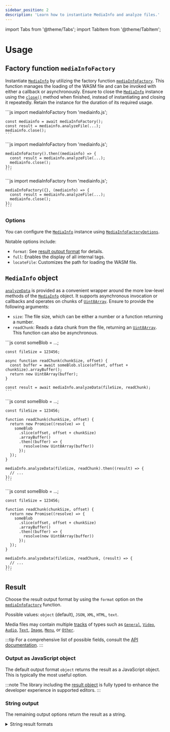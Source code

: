 ```yaml
---
sidebar_position: 2
description: 'Learn how to instantiate MediaInfo and analyze files.'
---
```


import Tabs from '@theme/Tabs';
import TabItem from '@theme/TabItem';

# Usage

## Factory function `mediaInfoFactory`

Instantiate [`MediaInfo`][MediaInfo] by utilizing the factory function
[`mediaInfoFactory`][mediaInfoFactory]. This function manages the loading of the WASM file and can
be invoked with either a callback or asynchronously. Ensure to close the [`MediaInfo`][MediaInfo]
instance using the [`close()`][close] method when finished, instead of instantiating and closing it
repeatedly. Retain the instance for the duration of its required usage.

<Tabs groupId="call-method">
  <TabItem value="async" label="Async" default>
    ```js
    import mediaInfoFactory from 'mediainfo.js';

    const mediainfo = await mediaInfoFactory();
    const result = mediainfo.analyzeFile(...);
    mediainfo.close();
    ```
  </TabItem>
  <TabItem value="promise" label="Promise">
    ```js
    import mediaInfoFactory from 'mediainfo.js';

    mediaInfoFactory().then((mediainfo) => {
      const result = mediainfo.analyzeFile(...);
      mediainfo.close();
    });
    ```
  </TabItem>
  <TabItem value="callback" label="Callback">
    ```js
    import mediaInfoFactory from 'mediainfo.js';

    mediaInfoFactory({}, (mediainfo) => {
      const result = mediainfo.analyzeFile(...);
      mediainfo.close();
    });
    ```
  </TabItem>
</Tabs>

### Options

You can configure the [`MediaInfo`][MediaInfo] instance using
[`MediaInfoFactoryOptions`][MediaInfoFactoryOptions].

Notable options include:

- `format`: See [result output format](#result) for details.
- `full`: Enables the display of all internal tags.
- `locateFile`: Customizes the path for loading the WASM file.

## `MediaInfo` object

[`analyzeData`][analyzeData] is provided as a convenient wrapper around the more low-level methods
of the [`MediaInfo`][MediaInfo] object. It supports asynchronous invocation or callbacks and
operates on chunks of [`Uint8Array`][Uint8Array]. Ensure to provide the following arguments:

- `size`: The file size, which can be either a number or a function returning a number.
- `readChunk`: Reads a data chunk from the file, returning an [`Uint8Array`][Uint8Array]. This
  function can also be asynchronous.

<Tabs groupId="call-method">
  <TabItem value="async" label="Async" default>
    ```js
    const someBlob = ...;

    const fileSize = 123456;

    async function readChunk(chunkSize, offset) {
      const buffer = await someBlob.slice(offset, offset + chunkSize).arrayBuffer();
      return new Uint8Array(buffer);
    }

    const result = await mediaInfo.analyzeData(fileSize, readChunk);
    ```
  </TabItem>
  <TabItem value="promise" label="Promise">
    ```js
    const someBlob = ...;

    const fileSize = 123456;

    function readChunk(chunkSize, offset) {
      return new Promise((resolve) => {
        someBlob
          .slice(offset, offset + chunkSize)
          .arrayBuffer()
          .then((buffer) => {
            resolve(new Uint8Array(buffer))
          });
      });
    }

    mediaInfo.analyzeData(fileSize, readChunk).then((result) => {
      // ...
    });
    ```
  </TabItem>
  <TabItem value="callback" label="Callback">
    ```js
    const someBlob = ...;

    const fileSize = 123456;

    function readChunk(chunkSize, offset) {
      return new Promise((resolve) => {
        someBlob
          .slice(offset, offset + chunkSize)
          .arrayBuffer()
          .then((buffer) => {
            resolve(new Uint8Array(buffer))
          });
      });
    }

    mediaInfo.analyzeData(fileSize, readChunk, (result) => {
      // ...
    });
    ```
  </TabItem>
</Tabs>

## Result

Choose the result output format by using the `format` option on the
[`mediaInfoFactory`][mediaInfoFactory] function.

Possible values: `object` (default), `JSON`, `XML`, `HTML`, `text`.

Media files may contain multiple [tracks][Track] of types such as [`General`][GeneralTrack],
[`Video`][VideoTrack], [`Audio`][AudioTrack], [`Text`][TextTrack], [`Image`][ImageTrack],
[`Menu`][MenuTrack], or [`Other`][OtherTrack].

:::tip
For a comprehensive list of possible fields, consult the [API documentation](/api).
:::

### Output as JavaScript object

The default output format `object` returns the result as a JavaScript object. This is typically the
most useful option.

:::note
The library including the [result object][MediaInfoResult] is fully typed to enhance the developer
experience in supported editors.
:::

### String output

The remaining output options return the result as a string.

<details>
  <summary>String result formats</summary>
  <div>
    <Tabs>
      <TabItem value="JSON" label="JSON" default>
      ```json
      {
        "creatingLibrary": { "name": "MediaInfoLib", "version": "24.04", "url": "https://mediaarea.net/MediaInfo" },
        "media": {
          "@ref": "",
          "track": [
            {
              "@type": "General",
              "AudioCount": "1",
              "ImageCount": "1",
              "Format": "MPEG Audio",
              "FileSize": "6357777",
              "Duration": "203.493",
              "OverallBitRate_Mode": "VBR",
              "OverallBitRate": "243044",
              "StreamSize": "175116",
              "Title": "Povo Que Caís Descalço",
              "Album": "CC Affiliates Mixtape #1",
              "Album_Performer": "Creative Commons",
              "Track": "Povo Que Caís Descalço",
              "Track_Position": "1",
              "Compilation": "Yes",
              "Performer": "Dead Combo",
              "Genre": "International",
              "Recorded_Date": "2017-03-03 15:14:12 UTC",
              "Encoded_Library": "LAME3.99r",
              "Copyright": "Attribution-NonCommercial 3.0 International: http://creativecommons.org/licenses/by-nc/3.0/",
              "Cover": "Yes",
              "Cover_Mime": "image/jpeg",
              "Comment": "URL: http://freemusicarchive.org/music/Dead_Combo/Creative_Commons_The_2015_Unofficial_Mixtape/01_Povo_Que_Cais_Descalco / Comments: http://freemusicarchive.org/ / Curator: Creative Commons / Copyright: Attribution-NonCommercial 3.0 International: http://creativecommons.org/licenses/by-nc/3.0/"
            },
            {
              "@type": "Audio",
              "Format": "MPEG Audio",
              "Format_Version": "1",
              "Format_Profile": "Layer 3",
              "Format_Settings_Mode": "Joint stereo",
              "Duration": "203.494",
              "BitRate_Mode": "VBR",
              "BitRate": "243044",
              "BitRate_Minimum": "32000",
              "Channels": "2",
              "SamplesPerFrame": "1152",
              "SamplingRate": "44100",
              "SamplingCount": "8974080",
              "FrameRate": "38.281",
              "FrameCount": "7790",
              "Compression_Mode": "Lossy",
              "StreamSize": "6182244",
              "Encoded_Library": "LAME3.99r",
              "Encoded_Library_Settings": "-m j -V 0 -q 0 -lowpass 22.1 --vbr-mt -b 32"
            },
            {
              "@type": "Image",
              "Format": "JPEG",
              "Width": "800",
              "Height": "800",
              "ColorSpace": "YUV",
              "ChromaSubsampling": "4:4:4",
              "BitDepth": "8",
              "Compression_Mode": "Lossy",
              "StreamSize": "142880"
            }
          ]
        }
      }
      ```
      </TabItem>
      <TabItem value="XML" label="XML">
      ```
      <?xml version="1.0" encoding="UTF-8"?>
      <MediaInfo xmlns="https://mediaarea.net/mediainfo"
        xmlns:xsi="http://www.w3.org/2001/XMLSchema-instance" xsi:schemaLocation="https://mediaarea.net/mediainfo https://mediaarea.net/mediainfo/mediainfo_2_0.xsd" version="2.0">
        <creatingLibrary version="24.04" url="https://mediaarea.net/MediaInfo">MediaInfoLib</creatingLibrary>
        <media ref="">
          <track type="General">
            <AudioCount>1</AudioCount>
            <ImageCount>1</ImageCount>
            <Format>MPEG Audio</Format>
            <FileSize>6357777</FileSize>
            <Duration>203.493</Duration>
            <OverallBitRate_Mode>VBR</OverallBitRate_Mode>
            <OverallBitRate>243044</OverallBitRate>
            <StreamSize>175116</StreamSize>
            <Title>Povo Que Caís Descalço</Title>
            <Album>CC Affiliates Mixtape #1</Album>
            <Album_Performer>Creative Commons</Album_Performer>
            <Track>Povo Que Caís Descalço</Track>
            <Track_Position>1</Track_Position>
            <Compilation>Yes</Compilation>
            <Performer>Dead Combo</Performer>
            <Genre>International</Genre>
            <Recorded_Date>2017-03-03 15:14:12 UTC</Recorded_Date>
            <Encoded_Library>LAME3.99r</Encoded_Library>
            <Copyright>Attribution-NonCommercial 3.0 International: http://creativecommons.org/licenses/by-nc/3.0/</Copyright>
            <Cover>Yes</Cover>
            <Cover_Mime>image/jpeg</Cover_Mime>
            <Comment>URL: http://freemusicarchive.org/music/Dead_Combo/Creative_Commons_The_2015_Unofficial_Mixtape/01_Povo_Que_Cais_Descalco / Comments: http://freemusicarchive.org/ / Curator: Creative Commons / Copyright: Attribution-NonCommercial 3.0 International: http://creativecommons.org/licenses/by-nc/3.0/</Comment>
          </track>
          <track type="Audio">
            <Format>MPEG Audio</Format>
            <Format_Version>1</Format_Version>
            <Format_Profile>Layer 3</Format_Profile>
            <Format_Settings_Mode>Joint stereo</Format_Settings_Mode>
            <Duration>203.494</Duration>
            <BitRate_Mode>VBR</BitRate_Mode>
            <BitRate>243044</BitRate>
            <BitRate_Minimum>32000</BitRate_Minimum>
            <Channels>2</Channels>
            <SamplesPerFrame>1152</SamplesPerFrame>
            <SamplingRate>44100</SamplingRate>
            <SamplingCount>8974080</SamplingCount>
            <FrameRate>38.281</FrameRate>
            <FrameCount>7790</FrameCount>
            <Compression_Mode>Lossy</Compression_Mode>
            <StreamSize>6182244</StreamSize>
            <Encoded_Library>LAME3.99r</Encoded_Library>
            <Encoded_Library_Settings>-m j -V 0 -q 0 -lowpass 22.1 --vbr-mt -b 32</Encoded_Library_Settings>
          </track>
          <track type="Image">
            <Format>JPEG</Format>
            <Width>800</Width>
            <Height>800</Height>
            <ColorSpace>YUV</ColorSpace>
            <ChromaSubsampling>4:4:4</ChromaSubsampling>
            <BitDepth>8</BitDepth>
            <Compression_Mode>Lossy</Compression_Mode>
            <StreamSize>142880</StreamSize>
          </track>
        </media>
      </MediaInfo>
      ```
      </TabItem>
      <TabItem value="HTML" label="HTML">
      ```html
      <html>
        <head>
          <meta http-equiv="Content-Type" content="text/html; charset=utf-8" />
        </head>
        <body>
          <table width="100%" border="0" cellpadding="1" cellspacing="2" style="border: 1px solid Navy">
            <tr>
              <td width="150"><h2>General</h2></td>
            </tr>
            <tr>
              <td><i>Format :</i></td>
              <td colspan="3">MPEG Audio</td>
            </tr>
            <tr>
              <td><i>File size :</i></td>
              <td colspan="3">6.06 MiB</td>
            </tr>
            <tr>
              <td><i>Duration :</i></td>
              <td colspan="3">3 min 23 s</td>
            </tr>
            <tr>
              <td><i>Overall bit rate mode :</i></td>
              <td colspan="3">Variable</td>
            </tr>
            <tr>
              <td><i>Overall bit rate :</i></td>
              <td colspan="3">243 kb/s</td>
            </tr>
            <tr>
              <td><i>Album :</i></td>
              <td colspan="3">CC Affiliates Mixtape #1</td>
            </tr>
            <tr>
              <td><i>Album/Performer :</i></td>
              <td colspan="3">Creative Commons</td>
            </tr>
            <tr>
              <td><i>Track name :</i></td>
              <td colspan="3">Povo Que Caís Descalço</td>
            </tr>
            <tr>
              <td><i>Track name/Position :</i></td>
              <td colspan="3">1</td>
            </tr>
            <tr>
              <td><i>Compilation :</i></td>
              <td colspan="3">Yes</td>
            </tr>
            <tr>
              <td><i>Performer :</i></td>
              <td colspan="3">Dead Combo</td>
            </tr>
            <tr>
              <td><i>Genre :</i></td>
              <td colspan="3">International</td>
            </tr>
            <tr>
              <td><i>Recorded date :</i></td>
              <td colspan="3">2017-03-03 15:14:12 UTC</td>
            </tr>
            <tr>
              <td><i>Writing library :</i></td>
              <td colspan="3">LAME3.99r</td>
            </tr>
            <tr>
              <td><i>Copyright :</i></td>
              <td colspan="3">Attribution-NonCommercial 3.0 International: http://creativecommons.org/licenses/by-nc/3.0/</td>
            </tr>
            <tr>
              <td><i>Cover :</i></td>
              <td colspan="3">Yes</td>
            </tr>
            <tr>
              <td><i>Cover MIME :</i></td>
              <td colspan="3">image/jpeg</td>
            </tr>
            <tr>
              <td><i>Comment :</i></td>
              <td colspan="3">
                URL:
                http://freemusicarchive.org/music/Dead_Combo/Creative_Commons_The_2015_Unofficial_Mixtape/01_Povo_Que_Cais_Descalco
                / Comments: http://freemusicarchive.org/ / Curator: Creative Commons / Copyright: Attribution-NonCommercial
                3.0 International: http://creativecommons.org/licenses/by-nc/3.0/
              </td>
            </tr>
          </table>
          <br />
          <table width="100%" border="0" cellpadding="1" cellspacing="2" style="border: 1px solid Navy">
            <tr>
              <td width="150"><h2>Audio</h2></td>
            </tr>
            <tr>
              <td><i>Format :</i></td>
              <td colspan="3">MPEG Audio</td>
            </tr>
            <tr>
              <td><i>Format version :</i></td>
              <td colspan="3">Version 1</td>
            </tr>
            <tr>
              <td><i>Format profile :</i></td>
              <td colspan="3">Layer 3</td>
            </tr>
            <tr>
              <td><i>Format settings :</i></td>
              <td colspan="3">Joint stereo</td>
            </tr>
            <tr>
              <td><i>Duration :</i></td>
              <td colspan="3">3 min 23 s</td>
            </tr>
            <tr>
              <td><i>Bit rate mode :</i></td>
              <td colspan="3">Variable</td>
            </tr>
            <tr>
              <td><i>Bit rate :</i></td>
              <td colspan="3">243 kb/s</td>
            </tr>
            <tr>
              <td><i>Minimum bit rate :</i></td>
              <td colspan="3">32.0 kb/s</td>
            </tr>
            <tr>
              <td><i>Channel(s) :</i></td>
              <td colspan="3">2 channels</td>
            </tr>
            <tr>
              <td><i>Sampling rate :</i></td>
              <td colspan="3">44.1 kHz</td>
            </tr>
            <tr>
              <td><i>Frame rate :</i></td>
              <td colspan="3">38.281 FPS (1152 SPF)</td>
            </tr>
            <tr>
              <td><i>Compression mode :</i></td>
              <td colspan="3">Lossy</td>
            </tr>
            <tr>
              <td><i>Stream size :</i></td>
              <td colspan="3">5.90 MiB (97%)</td>
            </tr>
            <tr>
              <td><i>Writing library :</i></td>
              <td colspan="3">LAME3.99r</td>
            </tr>
            <tr>
              <td><i>Encoding settings :</i></td>
              <td colspan="3">-m j -V 0 -q 0 -lowpass 22.1 --vbr-mt -b 32</td>
            </tr>
          </table>
          <br />
          <table width="100%" border="0" cellpadding="1" cellspacing="2" style="border: 1px solid Navy">
            <tr>
              <td width="150"><h2>Image</h2></td>
            </tr>
            <tr>
              <td><i>Format :</i></td>
              <td colspan="3">JPEG</td>
            </tr>
            <tr>
              <td><i>Width :</i></td>
              <td colspan="3">800 pixels</td>
            </tr>
            <tr>
              <td><i>Height :</i></td>
              <td colspan="3">800 pixels</td>
            </tr>
            <tr>
              <td><i>Color space :</i></td>
              <td colspan="3">YUV</td>
            </tr>
            <tr>
              <td><i>Chroma subsampling :</i></td>
              <td colspan="3">4:4:4</td>
            </tr>
            <tr>
              <td><i>Bit depth :</i></td>
              <td colspan="3">8 bits</td>
            </tr>
            <tr>
              <td><i>Compression mode :</i></td>
              <td colspan="3">Lossy</td>
            </tr>
            <tr>
              <td><i>Stream size :</i></td>
              <td colspan="3">140 KiB (100%) / 140 KiB (2%) / 140 KiB (2%) / 140 KiB (2%)</td>
            </tr>
          </table>
          <br />
        </body>
      </html>
      ```
      </TabItem>
      <TabItem value="text" label="text">
      ```
      General
      Format                                   : MPEG Audio
      File size                                : 6.06 MiB
      Duration                                 : 3 min 23 s
      Overall bit rate mode                    : Variable
      Overall bit rate                         : 243 kb/s
      Album                                    : CC Affiliates Mixtape #1
      Album/Performer                          : Creative Commons
      Track name                               : Povo Que Caís Descalço
      Track name/Position                      : 1
      Compilation                              : Yes
      Performer                                : Dead Combo
      Genre                                    : International
      Recorded date                            : 2017-03-03 15:14:12 UTC
      Writing library                          : LAME3.99r
      Copyright                                : Attribution-NonCommercial 3.0 International: http://creativecommons.org/licenses/by-nc/3.0/
      Cover                                    : Yes
      Cover MIME                               : image/jpeg
      Comment                                  : URL: http://freemusicarchive.org/music/Dead_Combo/Creative_Commons_The_2015_Unofficial_Mixtape/01_Povo_Que_Cais_Descalco / Comments: http://freemusicarchive.org/ / Curator: Creative Commons / Copyright: Attribution-NonCommercial 3.0 International: http://creativecommons.org/licenses/by-nc/3.0/

      Audio
      Format                                   : MPEG Audio
      Format version                           : Version 1
      Format profile                           : Layer 3
      Format settings                          : Joint stereo
      Duration                                 : 3 min 23 s
      Bit rate mode                            : Variable
      Bit rate                                 : 243 kb/s
      Minimum bit rate                         : 32.0 kb/s
      Channel(s)                               : 2 channels
      Sampling rate                            : 44.1 kHz
      Frame rate                               : 38.281 FPS (1152 SPF)
      Compression mode                         : Lossy
      Stream size                              : 5.90 MiB (97%)
      Writing library                          : LAME3.99r
      Encoding settings                        : -m j -V 0 -q 0 -lowpass 22.1 --vbr-mt -b 32

      Image
      Format                                   : JPEG
      Width                                    : 800 pixels
      Height                                   : 800 pixels
      Color space                              : YUV
      Chroma subsampling                       : 4:4:4
      Bit depth                                : 8 bits
      Compression mode                         : Lossy
      Stream size                              : 140 KiB (100%) / 140 KiB (2%) / 140 KiB (2%) / 140 KiB (2%)
      ```
      </TabItem>
    </Tabs>
  </div>
</details>

  [MediaInfo]: /api/class/MediaInfo
  [MediaInfoResult]: /api/interface/MediaInfoResult
  [mediaInfoFactory]: /api/function/mediaInfoFactory
  [close]: /api/class/MediaInfo#close
  [MediaInfoFactoryOptions]: /api/interface/MediaInfoFactoryOptions
  [analyzeData]: /api/class/MediaInfo#analyzeData
  [MediaInfo]: /api/interface/MediaInfo
  [Track]: /api#Track
  [GeneralTrack]: /api/interface/GeneralTrack
  [VideoTrack]: /api/interface/VideoTrack
  [AudioTrack]: /api/interface/AudioTrack
  [TextTrack]: /api/interface/TextTrack
  [ImageTrack]: /api/interface/ImageTrack
  [MenuTrack]: /api/interface/MenuTrack
  [OtherTrack]: /api/interface/OtherTrack
  [Uint8Array]: https://developer.mozilla.org/docs/Web/JavaScript/Reference/Global_Objects/Uint8Array
